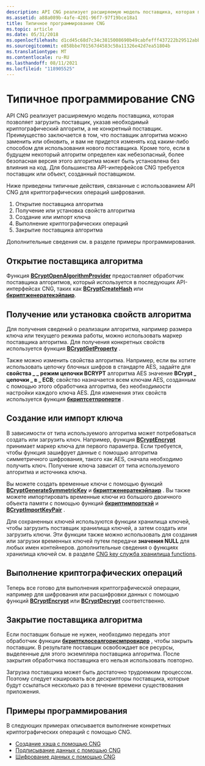 ```yaml
---
description: API CNG реализует расширяемую модель поставщика, которая позволяет загрузить поставщик, указав необходимый криптографический алгоритм, а не конкретный поставщик.
ms.assetid: a88a089b-4afe-4201-96f7-97f19bce18a1
title: Типичное программирование CNG
ms.topic: article
ms.date: 05/31/2018
ms.openlocfilehash: d1cd45c68d7c34c3815008690b49cabfefff437222b29512abbf858cf3b370f1
ms.sourcegitcommit: e858bbe701567d4583c50a11326e42d7ea51804b
ms.translationtype: MT
ms.contentlocale: ru-RU
ms.lasthandoff: 08/11/2021
ms.locfileid: "118905525"
---
```

# <a name="typical-cng-programming"></a>Типичное программирование CNG

API CNG реализует расширяемую модель поставщика, которая позволяет загрузить поставщик, указав необходимый криптографический алгоритм, а не конкретный поставщик. Преимущество заключается в том, что поставщик алгоритма можно заменить или обновить, и вам не придется изменять код каким-либо способом для использования нового поставщика. Кроме того, если в будущем некоторый алгоритм определен как небезопасный, более безопасная версия этого алгоритма может быть установлена без влияния на код. Для большинства API-интерфейсов CNG требуется поставщик или объект, созданный поставщиком.

Ниже приведены типичные действия, связанные с использованием API CNG для криптографических операций шифрования.

1.  Открытие поставщика алгоритма
2.  Получение или установка свойств алгоритма
3.  Создание или импорт ключа
4.  Выполнение криптографических операций
5.  Закрытие поставщика алгоритма

Дополнительные сведения см. в разделе примеры программирования.

## <a name="opening-the-algorithm-provider"></a>Открытие поставщика алгоритма

Функция [**BCryptOpenAlgorithmProvider**](/windows/desktop/api/Bcrypt/nf-bcrypt-bcryptopenalgorithmprovider) предоставляет обработчик поставщика алгоритмов, который используется в последующих API-интерфейсах CNG, таких как [**BCryptCreateHash**](/windows/desktop/api/Bcrypt/nf-bcrypt-bcryptcreatehash) или [**бкриптженератекэйпаир**](/windows/desktop/api/Bcrypt/nf-bcrypt-bcryptgeneratekeypair).

## <a name="getting-or-setting-algorithm-properties"></a>Получение или установка свойств алгоритма

Для получения сведений о реализации алгоритма, например размера ключа или текущего режима работы, можно использовать маркер поставщика алгоритма. Для получения конкретных свойств используется функция [**BCryptGetProperty**](/windows/desktop/api/Bcrypt/nf-bcrypt-bcryptgetproperty) .

Также можно изменить свойства алгоритма. Например, если вы хотите использовать цепочку блочных шифров в стандарте AES, задайте для **свойства \_ \_ режим цепочки BCRYPT** алгоритма AES значение **BCrypt \_ цепочки \_ в \_ ECB**; свойство назначается всем ключам AES, созданным с помощью этого обработчика алгоритма, без необходимости настройки каждого ключа AES. Для изменения этих свойств используется функция [**бкриптсетпроперти**](/windows/desktop/api/Bcrypt/nf-bcrypt-bcryptsetproperty) .

## <a name="creating-or-importing-a-key"></a>Создание или импорт ключа

В зависимости от типа используемого алгоритма может потребоваться создать или загрузить ключ. Например, функция [**BCryptEncrypt**](/windows/desktop/api/Bcrypt/nf-bcrypt-bcryptencrypt) принимает маркер ключа для первого параметра. Если требуется, чтобы функция зашифрует данные с помощью алгоритма симметричного шифрования, такого как AES, сначала необходимо получить ключ. Получение ключа зависит от типа используемого алгоритма и источника ключа.

Вы можете создать временные ключи с помощью функций [**BCryptGenerateSymmetricKey**](/windows/desktop/api/Bcrypt/nf-bcrypt-bcryptgeneratesymmetrickey) и [**бкриптженератекэйпаир**](/windows/desktop/api/Bcrypt/nf-bcrypt-bcryptgeneratekeypair) . Вы также можете импортировать временные ключи из большого двоичного объекта памяти с помощью функций [**бкриптимпорткэй**](/windows/desktop/api/Bcrypt/nf-bcrypt-bcryptimportkey) и [**BCryptImportKeyPair**](/windows/desktop/api/Bcrypt/nf-bcrypt-bcryptimportkeypair) .

Для сохраненных ключей используются функции хранилища ключей, чтобы загрузить поставщик хранилища ключей, а затем создать или загрузить ключи. Эти функции также можно использовать для создания или загрузки временных ключей путем передачи **значения NULL** для любых имен контейнеров. дополнительные сведения о функциях хранилища ключей см. в разделе [CNG key служба хранилища functions](cng-key-storage-functions.md).

## <a name="performing-cryptographic-operations"></a>Выполнение криптографических операций

Теперь все готово для выполнения криптографической операции, например для шифрования или расшифровки данных с помощью функций [**BCryptEncrypt**](/windows/desktop/api/Bcrypt/nf-bcrypt-bcryptencrypt) или [**BCryptDecrypt**](/windows/desktop/api/Bcrypt/nf-bcrypt-bcryptdecrypt) соответственно.

## <a name="closing-the-algorithm-provider"></a>Закрытие поставщика алгоритма

Если поставщик больше не нужен, необходимо передать этот обработчик функции [**бкриптклосеалгорисмпровидер**](/windows/desktop/api/Bcrypt/nf-bcrypt-bcryptclosealgorithmprovider) , чтобы закрыть поставщик. В результате поставщик освобождает все ресурсы, выделенные для этого экземпляра поставщика алгоритма. После закрытия обработчика поставщика его нельзя использовать повторно.

Загрузка поставщика может быть достаточно трудоемким процессом. Поэтому следует кэшировать все дескрипторы поставщика, которые будут ссылаться несколько раз в течение времени существования приложения.

## <a name="programming-examples"></a>Примеры программирования

В следующих примерах описывается выполнение конкретных криптографических операций с помощью CNG.

-   [Создание хэша с помощью CNG](creating-a-hash-with-cng.md)
-   [Подписывание данных с помощью CNG](signing-data-with-cng.md)
-   [Шифрование данных с помощью CNG](encrypting-data-with-cng.md)

 

 




